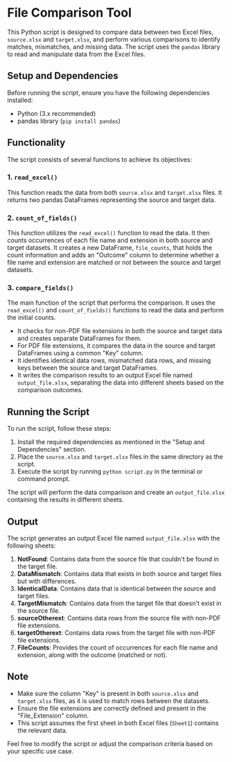 # File Comparison Tool

This Python script is designed to compare data between two Excel files, `source.xlsx` and `target.xlsx`, and perform various comparisons to identify matches, mismatches, and missing data. The script uses the `pandas` library to read and manipulate data from the Excel files.

## Setup and Dependencies

Before running the script, ensure you have the following dependencies installed:

- Python (3.x recommended)
- pandas library (`pip install pandas`)

## Functionality

The script consists of several functions to achieve its objectives:

### 1. `read_excel()`

This function reads the data from both `source.xlsx` and `target.xlsx` files. It returns two pandas DataFrames representing the source and target data.

### 2. `count_of_fields()`

This function utilizes the `read_excel()` function to read the data. It then counts occurrences of each file name and extension in both source and target datasets. It creates a new DataFrame, `file_counts`, that holds the count information and adds an "Outcome" column to determine whether a file name and extension are matched or not between the source and target datasets.

### 3. `compare_fields()`

The main function of the script that performs the comparison. It uses the `read_excel()` and `count_of_fields()` functions to read the data and perform the initial counts.

- It checks for non-PDF file extensions in both the source and target data and creates separate DataFrames for them.
- For PDF file extensions, it compares the data in the source and target DataFrames using a common "Key" column.
- It identifies identical data rows, mismatched data rows, and missing keys between the source and target DataFrames.
- It writes the comparison results to an output Excel file named `output_file.xlsx`, separating the data into different sheets based on the comparison outcomes.

## Running the Script

To run the script, follow these steps:

1. Install the required dependencies as mentioned in the "Setup and Dependencies" section.
2. Place the `source.xlsx` and `target.xlsx` files in the same directory as the script.
3. Execute the script by running `python script.py` in the terminal or command prompt.

The script will perform the data comparison and create an `output_file.xlsx` containing the results in different sheets.

## Output

The script generates an output Excel file named `output_file.xlsx` with the following sheets:

1. **NotFound**: Contains data from the source file that couldn't be found in the target file.
2. **DataMismatch**: Contains data that exists in both source and target files but with differences.
3. **IdenticalData**: Contains data that is identical between the source and target files.
4. **TargetMismatch**: Contains data from the target file that doesn't exist in the source file.
5. **sourceOtherext**: Contains data rows from the source file with non-PDF file extensions.
6. **targetOtherext**: Contains data rows from the target file with non-PDF file extensions.
7. **FileCounts**: Provides the count of occurrences for each file name and extension, along with the outcome (matched or not).

## Note

- Make sure the column "Key" is present in both `source.xlsx` and `target.xlsx` files, as it is used to match rows between the datasets.
- Ensure the file extensions are correctly defined and present in the "File_Extension" column.
- This script assumes the first sheet in both Excel files (`Sheet1`) contains the relevant data.

Feel free to modify the script or adjust the comparison criteria based on your specific use case.
